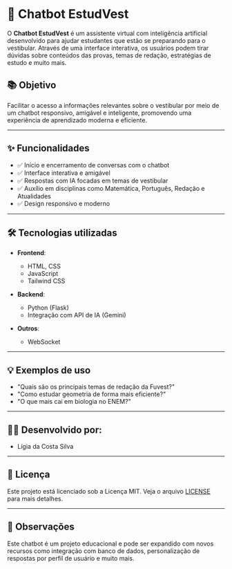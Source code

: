 # 🤖 Chatbot EstudVest

O **Chatbot EstudVest** é um assistente virtual com inteligência artificial desenvolvido para ajudar estudantes que estão se preparando para o vestibular. Através de uma interface interativa, os usuários podem tirar dúvidas sobre conteúdos das provas, temas de redação, estratégias de estudo e muito mais.

## 📚 Objetivo

Facilitar o acesso a informações relevantes sobre o vestibular por meio de um chatbot responsivo, amigável e inteligente, promovendo uma experiência de aprendizado moderna e eficiente.

---

## ✨ Funcionalidades

- ✅ Início e encerramento de conversas com o chatbot
- ✅ Interface interativa e amigável
- ✅ Respostas com IA focadas em temas de vestibular
- ✅ Auxílio em disciplinas como Matemática, Português, Redação e Atualidades
- ✅ Design responsivo e moderno

---

## 🛠 Tecnologias utilizadas

- **Frontend**:
  - HTML, CSS
  - JavaScript
  - Tailwind CSS

- **Backend**:
  - Python (Flask)
  - Integração com API de IA (Gemini)

- **Outros**:
  - WebSocket

---

## 💡 Exemplos de uso

- "Quais são os principais temas de redação da Fuvest?"
- "Como estudar geometria de forma mais eficiente?"
- "O que mais cai em biologia no ENEM?"

---

## 👩🏻 Desenvolvido por:

- Lígia da Costa Silva

---

## 📄 Licença

Este projeto está licenciado sob a Licença MIT. Veja o arquivo [LICENSE](LICENSE) para mais detalhes.

---

## 📝 Observações

Este chatbot é um projeto educacional e pode ser expandido com novos recursos como integração com banco de dados, personalização de respostas por perfil de usuário e muito mais.